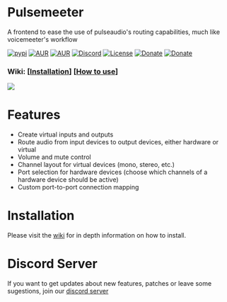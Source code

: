 # Pulsemeeter

A frontend to ease the use of pulseaudio's routing capabilities, much like voicemeeter's workflow

[![pypi](https://img.shields.io/badge/pypi-v1.2.13-blue)](https://pypi.org/project/pulsemeeter/)
[![AUR](https://img.shields.io/badge/AUR-V1.2.12-cyan)](https://aur.archlinux.org/packages/pulsemeeter/)
[![AUR](https://img.shields.io/badge/AUR-pulsemeeter--git-red)](https://aur.archlinux.org/packages/pulsemeeter-git/)
[![Discord](https://img.shields.io/badge/chat-Discord-lightgrey)](https://discord.gg/ekWt9NuEWv)
[![License](https://img.shields.io/badge/license-MIT-blue.svg)](./LICENSE)
[![Donate](https://img.shields.io/badge/donate-PayPal-green.svg)](https://www.paypal.com/donate/?hosted_button_id=6DSVJ3V3RCVT8)
[![Donate](https://img.shields.io/badge/donate-Patreon-yellow.svg)](https://www.patreon.com/theRealCarneiro)

### Wiki: \[[Installation](https://github.com/theRealCarneiro/pulsemeeter/wiki/Installation)\] \[[How to use](https://github.com/theRealCarneiro/pulsemeeter/wiki/Installation)\]

![](https://github.com/user-attachments/assets/19e06982-6c91-4c13-97c0-8b3b8ab173c5)

<!--(This screenshot was taken while using ant dracula gtk theme, it will use your theme)-->

# Features
- Create virtual inputs and outputs
- Route audio from input devices to output devices, either hardware or virtual
- Volume and mute control
- Channel layout for virtual devices (mono, stereo, etc.)
- Port selection for hardware devices (choose which channels of a hardware device should be active)
- Custom port-to-port connection mapping

# Installation
Please visit the [wiki](https://github.com/theRealCarneiro/pulsemeeter/wiki/Installation) for in depth information on how to install.

# Discord Server
If you want to get updates about new features, patches or leave some sugestions, join our [discord server](https://discord.gg/ekWt9NuEWv)
